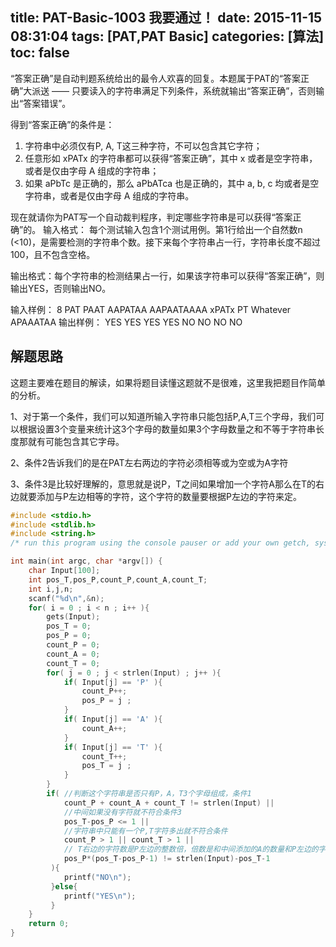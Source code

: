 title: PAT-Basic-1003 我要通过！
date: 2015-11-15 08:31:04
tags: [PAT,PAT Basic]
categories: [算法]
toc: false
---
“答案正确”是自动判题系统给出的最令人欢喜的回复。本题属于PAT的“答案正确”大派送 —— 只要读入的字符串满足下列条件，系统就输出“答案正确”，否则输出“答案错误”。

得到“答案正确”的条件是：

1. 字符串中必须仅有P, A, T这三种字符，不可以包含其它字符；
2. 任意形如 xPATx 的字符串都可以获得“答案正确”，其中 x 或者是空字符串，或者是仅由字母 A 组成的字符串；
3. 如果 aPbTc 是正确的，那么 aPbATca 也是正确的，其中 a, b, c 均或者是空字符串，或者是仅由字母 A 组成的字符串。

现在就请你为PAT写一个自动裁判程序，判定哪些字符串是可以获得“答案正确”的。
输入格式： 每个测试输入包含1个测试用例。第1行给出一个自然数n (<10)，是需要检测的字符串个数。接下来每个字符串占一行，字符串长度不超过100，且不包含空格。

输出格式：每个字符串的检测结果占一行，如果该字符串可以获得“答案正确”，则输出YES，否则输出NO。

输入样例：
8
PAT
PAAT
AAPATAA
AAPAATAAAA
xPATx
PT
Whatever
APAAATAA
输出样例：
YES
YES
YES
YES
NO
NO
NO
NO
## 解题思路
这题主要难在题目的解读，如果将题目读懂这题就不是很难，这里我把题目作简单的分析。

1、对于第一个条件，我们可以知道所输入字符串只能包括P,A,T三个字母，我们可以根据设置3个变量来统计这3个字母的数量如果3个字母数量之和不等于字符串长度那就有可能包含其它字母。

2、条件2告诉我们的是在PAT左右两边的字符必须相等或为空或为A字符

3、条件3是比较好理解的，意思就是说P，T之间如果增加一个字符A那么在T的右边就要添加与P左边相等的字符，这个字符的数量要根据P左边的字符来定。

```c
#include <stdio.h>
#include <stdlib.h>
#include <string.h> 
/* run this program using the console pauser or add your own getch, system("pause") or input loop */

int main(int argc, char *argv[]) {
	char Input[100];
	int pos_T,pos_P,count_P,count_A,count_T;
	int i,j,n;
	scanf("%d\n",&n);
	for( i = 0 ; i < n ; i++ ){
		gets(Input);
		pos_T = 0;
		pos_P = 0;
		count_P = 0;
		count_A = 0;
		count_T = 0;
		for( j = 0 ; j < strlen(Input) ; j++ ){
			if( Input[j] == 'P' ){
				count_P++;
				pos_P = j ;
			}
			if( Input[j] == 'A' ){
				count_A++;
			}	
			if( Input[j] == 'T' ){
				count_T++;
				pos_T = j ;
			}
		}
		if( //判断这个字符串是否只有P，A，T3个字母组成，条件1 
			count_P + count_A + count_T != strlen(Input) || 
			//中间如果没有字符就不符合条件3 
			pos_T-pos_P <= 1 || 
			//字符串中只能有一个P,T字符多出就不符合条件 
			count_P > 1 || count_T > 1 || 
			// T右边的字符数是P左边的整数倍，倍数是和中间添加的A的数量和P左边的字符数量有关，条件3 
			pos_P*(pos_T-pos_P-1) != strlen(Input)-pos_T-1
		 ){
		 	printf("NO\n");
		 }else{
		 	printf("YES\n");
		 }
	}
	return 0;
}
```
